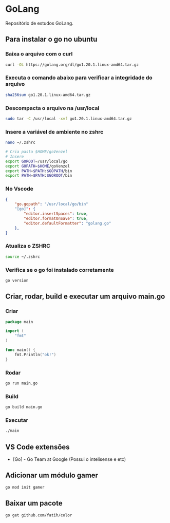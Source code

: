 # GoLang

Repositório de estudos GoLang.

## Para instalar o go no ubuntu

### Baixa o arquivo com o curl

```bash
curl -OL https://golang.org/dl/go1.20.1.linux-amd64.tar.gz
```

### Executa o comando abaixo para verificar a integridade do arquivo

```bash
sha256sum go1.20.1.linux-amd64.tar.gz
```

### Descompacta o arquivo na /usr/local

```bash
sudo tar -C /usr/local -xvf go1.20.1.linux-amd64.tar.gz
```

### Insere a variável de ambiente no zshrc

```bash
nano ~/.zshrc

# Cria pasta $HOME/goVenzel
# Insere
export GOROOT=/usr/local/go
export GOPATH=$HOME/goVenzel
export PATH=$PATH:$GOPATH/bin
export PATH=$PATH:$GOROOT/bin
```

### No Vscode

```json
{
    "go.gopath": "/usr/local/go/bin"
	"[go]": {
        "editor.insertSpaces": true,
        "editor.formatOnSave": true,
        "editor.defaultFormatter": "golang.go"
    },
}
```

### Atualiza o ZSHRC

```bash
source ~/.zshrc
```

### Verifica se o go foi instalado corretamente

```bash
go version
```

## Criar, rodar, build e executar um arquivo main.go

### Criar

```go
package main

import (
	"fmt"
)

func main() {
	fmt.Println("ok!")
}
```

### Rodar

```bash
go run main.go
```

### Build

```bash
go build main.go
```

### Executar

```bash
./main
```

## VS Code extensões

-   [Go] - Go Team at Google (Possui o intelisense e etc)

## Adicionar um módulo gamer

```bash
go mod init gamer
```

## Baixar um pacote

```bash
go get github.com/fatih/color
```
